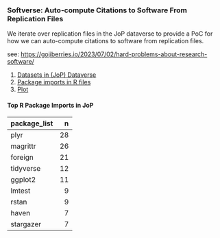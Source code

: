 ### Softverse: Auto-compute Citations to Software From Replication Files

We iterate over replication files in the JoP dataverse to provide a PoC for how we can auto-compute citations to software from replication files.

see: https://gojiberries.io/2023/07/02/hard-problems-about-research-software/

1. [Datasets in (JoP) Dataverse](scripts/01_get_datasets.R)
2. [Package imports in R files](scripts/02_get_imports.R)
3. [Plot](scripts/03_plot.R)

#### Top R Package Imports in JoP

|package_list |  n|
|:------------|--:|
|plyr         | 28|
|magrittr     | 26|
|foreign      | 21|
|tidyverse    | 12|
|ggplot2      | 11|
|lmtest       |  9|
|rstan        |  9|
|haven        |  7|
|stargazer    |  7|



